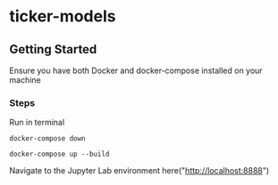 # ticker-models

## Getting Started

Ensure you have both Docker and docker-compose installed on your machine

### Steps

Run in terminal

```#!/bin/bash
docker-compose down
```

```#!/bin/bash
docker-compose up --build
```

Navigate to the Jupyter Lab environment here("<http://localhost:8888>")
